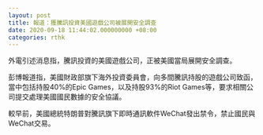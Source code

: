 ```yaml
---
layout: post
title: 報道：獲騰訊投資美國遊戲公司被展開安全調查
date: 2020-09-18 11:44:02.000000000 +08:00
categories: rthk
---
```


外電引述消息指，騰訊投資的美國遊戲公司，正被美國當局展開安全調查。

彭博報道指，美國財政部旗下海外投資委員會，向多間騰訊持股的遊戲公司致函，當中包括持股40%的Epic Games，以及持股93%的Riot Games等，要求相關公司提交處理美國國民數據的安全協議。

較早前，美國總統特朗普對騰訊旗下即時通訊軟件WeChat發出禁令，禁止國民與WeChat交易。
